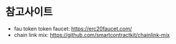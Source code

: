 # 참고사이트
- fau token token faucet: https://erc20faucet.com/
- chain link mix: https://github.com/smartcontractkit/chainlink-mix